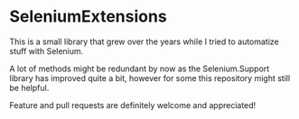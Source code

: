 # SeleniumExtensions
This is a small library that grew over the years while I tried to automatize stuff with Selenium.

A lot of methods might be redundant by now as the Selenium.Support library has improved quite a bit, however for some this repository might still be helpful. 

Feature and pull requests are definitely welcome and appreciated!
